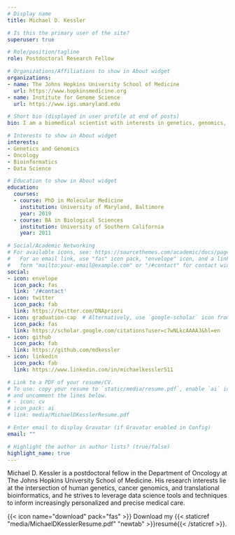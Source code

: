 ```yaml
---
# Display name
title: Michael D. Kessler

# Is this the primary user of the site?
superuser: true

# Role/position/tagline
role: Postdoctoral Research Fellow

# Organizations/Affiliations to show in About widget
organizations:
- name: The Johns Hopkins University School of Medicine
  url: https://www.hopkinsmedicine.org
- name: Institute for Genome Science
  url: https://www.igs.umaryland.edu

# Short bio (displayed in user profile at end of posts)
bio: I am a biomedical scientist with interests in genetics, genomics, oncology, bioinformatics, and data science.

# Interests to show in About widget
interests:
- Genetics and Genomics
- Oncology
- Bioinformatics
- Data Science

# Education to show in About widget
education:
  courses:
  - course: PhD in Molecular Medicine
    institution: University of Maryland, Baltimore
    year: 2019
  - course: BA in Biological Sciences
    institution: University of Southern California
    year: 2011

# Social/Academic Networking
# For available icons, see: https://sourcethemes.com/academic/docs/page-builder/#icons
#   For an email link, use "fas" icon pack, "envelope" icon, and a link in the
#   form "mailto:your-email@example.com" or "/#contact" for contact widget.
social:
- icon: envelope
  icon_pack: fas
  link: '/#contact'
- icon: twitter
  icon_pack: fab
  link: https://twitter.com/DNApriori
- icon: graduation-cap  # Alternatively, use `google-scholar` icon from `ai` icon pack
  icon_pack: fas
  link: https://scholar.google.com/citations?user=c7wNLkcAAAAJ&hl=en
- icon: github
  icon_pack: fab
  link: https://github.com/mdkessler
- icon: linkedin
  icon_pack: fab
  link: https://www.linkedin.com/in/michaelkessler511

# Link to a PDF of your resume/CV.
# To use: copy your resume to `static/media/resume.pdf`, enable `ai` icons in `params.toml`, 
# and uncomment the lines below.
# - icon: cv
# icon_pack: ai
# link: media/MichaelDKesslerResume.pdf

# Enter email to display Gravatar (if Gravatar enabled in Config)
email: ""

# Highlight the author in author lists? (true/false)
highlight_name: true
---
```


Michael D. Kessler is a postdoctoral fellow in the Department of Oncology at The Johns Hopkins University School of Medicine. His research interests lie at the intersection of human genetics, cancer genomics, and translational bioinformatics, and he strives to leverage data science tools and techniques to inform increasingly personalized and precise medical care.

{{< icon name="download" pack="fas" >}} Download my {{< staticref "media/MichaelDKesslerResume.pdf" "newtab" >}}resumé{{< /staticref >}}.
